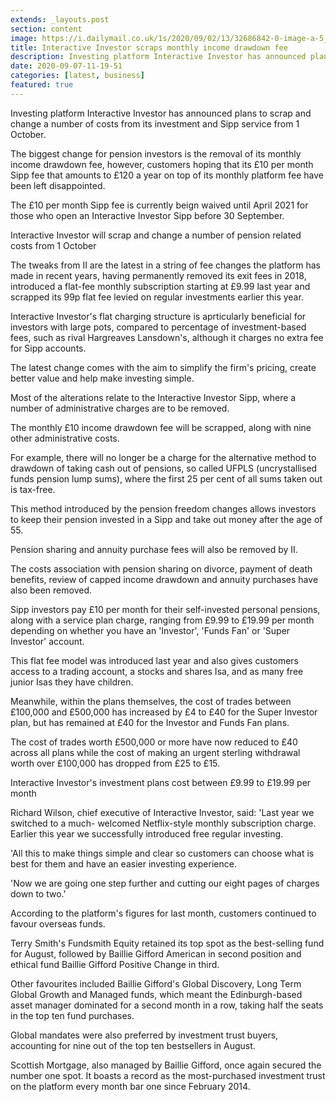 ```yaml
---
extends: _layouts.post
section: content
image: https://i.dailymail.co.uk/1s/2020/09/02/13/32686842-0-image-a-5_1599049795647.jpg 
title: Interactive Investor scraps monthly income drawdown fee 
description: Investing platform Interactive Investor has announced plans to scrap and change a number of costs from its investment and Sipp service. 
date: 2020-09-07-11-19-51 
categories: [latest, business] 
featured: true 
--- 
```

Investing platform Interactive Investor has announced plans to scrap and change a number of costs from its investment and Sipp service from 1 October. 

The biggest change for pension investors is the removal of its monthly income drawdown fee, however, customers hoping that its £10 per month Sipp fee that amounts to £120 a year on top of its monthly platform fee have been left disappointed. 

The £10 per month Sipp fee is currently beign waived until April 2021 for those who open an Interactive Investor Sipp before 30 September. 

Interactive Investor will scrap and change a number of pension related costs from 1 October

The tweaks from II are the latest in a string of fee changes the platform has made in recent years, having permanently removed its exit fees in 2018, introduced a flat-fee monthly subscription starting at £9.99 last year and scrapped its 99p flat fee levied on regular investments earlier this year. 

Interactive Investor's flat charging structure is aprticularly beneficial for investors with large pots, compared to percentage of investment-based fees, such as rival Hargreaves Lansdown's, although it charges no extra fee for Sipp accounts.

The latest change comes with the aim to simplify the firm's pricing, create better value and help make investing simple. 

Most of the alterations relate to the Interactive Investor Sipp, where a number of administrative charges are to be removed.

The monthly £10 income drawdown fee will be scrapped, along with nine other administrative costs.

For example, there will no longer be a charge for the alternative method to drawdown of taking cash out of pensions, so called UFPLS (uncrystallised funds pension lump sums), where the first 25 per cent of all sums taken out is tax-free.

This method introduced by the pension freedom changes allows investors to keep their pension invested in a Sipp and take out money after the age of 55.

Pension sharing and annuity purchase fees will also be removed by II.

The costs association with pension sharing on divorce, payment of death benefits, review of capped income drawdown and annuity purchases have also been removed.  

Sipp investors pay £10 per month for their self-invested personal pensions, along with a service plan charge, ranging from £9.99 to £19.99 per month depending on whether you have an 'Investor', 'Funds Fan' or 'Super Investor' account.

This flat fee model was introduced last year and also gives customers access to a trading account, a stocks and shares Isa, and as many free junior Isas they have children.   

Meanwhile, within the plans themselves, the cost of trades between £100,000 and £500,000 has increased by £4 to £40 for the Super Investor plan, but has remained at £40 for the Investor and Funds Fan plans.

The cost of trades worth £500,000 or more have now reduced to £40 across all plans while the cost of making an urgent sterling withdrawal worth over £100,000 has dropped from £25 to £15. 

Interactive Investor's investment plans cost between £9.99 to £19.99 per month 

Richard Wilson, chief executive of Interactive Investor, said: 'Last year we switched to a much- welcomed Netflix-style monthly subscription charge. Earlier this year we successfully introduced free regular investing.

'All this to make things simple and clear so customers can choose what is best for them and have an easier investing experience.

'Now we are going one step further and cutting our eight pages of charges down to two.' 

According to the platform's figures for last month, customers continued to favour overseas funds.

Terry Smith's Fundsmith Equity retained its top spot as the best-selling fund for August, followed by Baillie Gifford American in second position and ethical fund Baillie Gifford Positive Change in third. 

Other favourites included Baillie Gifford's Global Discovery, Long Term Global Growth and Managed funds, which meant the Edinburgh-based asset manager dominated for a second month in a row, taking half the seats in the top ten fund purchases.  

Global mandates were also preferred by investment trust buyers, accounting for nine out of the top ten bestsellers in August.

Scottish Mortgage, also managed by Baillie Gifford, once again secured the number one spot. It boasts a record as the most-purchased investment trust on the platform every month bar one since February 2014. 

